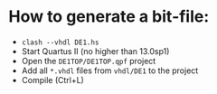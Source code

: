 # How to generate a bit-file:

- `clash --vhdl DE1.hs`
- Start Quartus II (no higher than 13.0sp1)
- Open the `DE1TOP/DE1TOP.qpf` project
- Add all `*.vhdl` files from `vhdl/DE1` to the project
- Compile (Ctrl+L)
